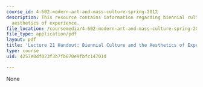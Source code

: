 ```yaml
---
course_id: 4-602-modern-art-and-mass-culture-spring-2012
description: This resource contains information regarding biennial culture and the
  aesthetics of experience.
file_location: /coursemedia/4-602-modern-art-and-mass-culture-spring-2012/4257e0df023f3b7fb670e9fbfc14701d_MIT4_602S12_lec21.pdf
file_type: application/pdf
layout: pdf
title: 'Lecture 21 Handout: Biennial Culture and the Aesthetics of Experience'
type: course
uid: 4257e0df023f3b7fb670e9fbfc14701d

---
```

None